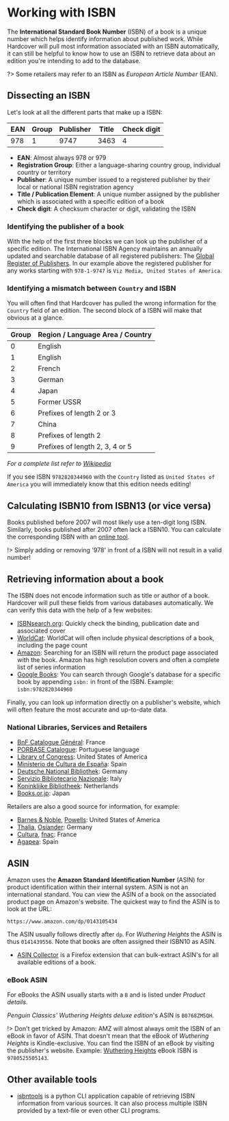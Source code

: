 # Working with ISBN

The **International Standard Book Number** (ISBN) of a book is a unique number
which helps identify information about published work. While Hardcover will
pull most information associated with an ISBN automatically, it can still be
helpful to know how to use an ISBN to retrieve data about an edition you're
intending to add to the database.

?> Some retailers may refer to an ISBN as *European Article Number* (EAN).

## Dissecting an ISBN

Let's look at all the different parts that make up a ISBN:

| EAN | Group | Publisher | Title | Check digit |
| --- | ----- | --------- | ----- | ----------- |
| 978 | 1     | 9747      | 3463  | 4           |

- **EAN**: Almost always 978 or 979
- **Registration Group**: Either a language-sharing country group, individual
country or territory
- **Publisher**: A unique number issued to a registered publisher by their local
or national ISBN registration agency
- **Title / Publication Element**: A unique number assigned by the publisher which is
associated with a specific edition of a book
- **Check digit**: A checksum character or digit, validating the ISBN

### Identifying the publisher of a book

With the help of the first three blocks we can look up the publisher of a
specific edition. The International ISBN Agency maintains an annually updated and searchable database of all registered publishers: The [Global Register of Publishers](https://grp.isbn-international.org/).
In our example above the registered publisher for any works starting with `978-1-9747` is `Viz Media, United States of America`.

### Identifying a mismatch between `Country` and ISBN

You will often find that Hardcover has pulled the wrong information for the
`Country` field of an edition. The second block of a ISBN will make that obvious
at a glance. 

| Group | Region / Language Area / Country     |
| ----- | ------------------------------------ |
| 0     | English                              |
| 1     | English                              |
| 2     | French                               |
| 3     | German                               |
| 4     | Japan                                |
| 5     | Former USSR                          |
| 6     | Prefixes of length 2 or 3            |
| 7     | China                                |
| 8     | Prefixes of length 2                 |
| 9     | Prefixes of length 2, 3, 4 or 5      |

*For a complete list refer to [Wikipedia](https://en.wikipedia.org/wiki/List_of_ISBN_registration_groups)*

If you see ISBN `9782820344960` with the `Country` listed as `United States of
America` you will immediately know that this edition needs editing!

## Calculating ISBN10 from ISBN13 (or vice versa)

Books published before 2007 will most likely use a ten-digit long ISBN. Similarly,
books published after 2007 often lack a ISBN10. You can calculate the
corresponding ISBN with an [online
tool](http://www.hahnlibrary.net/libraries/isbncalc.html).

!> Simply adding or removing '978' in front of a ISBN will not result in a valid number! 

## Retrieving information about a book

The ISBN does not encode information such as title or author of a book.
Hardcover will pull these fields from various databases automatically. We can
verify this data with the help of a few websites:

* [ISBNsearch.org](https://isbnsearch.org): Quickly check the binding,
publication date and associated cover
* [WorldCat](https://search.worldcat.org/): WorldCat will often include physical
descriptions of a book, including the page count
* [Amazon](https://amazon.com): Searching for an ISBN will return the product
page associated with the book. Amazon has high resolution covers and often a
complete list of series information
* [Google Books](https://books.google.com): You can search through Google's
database for a specific book by appending `isbn:` in front of the ISBN. Example:
`isbn:9782820344960`

Finally, you can look up information directly on a publisher's website, which
will often feature the most accurate and up-to-date data.

### National Libraries, Services and Retailers

* [BnF Catalogue Général](https://catalogue.bnf.fr): France
* [PORBASE Catalogue](https://urn.porbase.org): Portuguese language
* [Library of Congress](https://www.loc.gov/): United States of America
* [Ministerio de Cultura de España](https://www.cultura.gob.es/en/cultura/libro/isbn.html): Spain
* [Deutsche National Bibliothek](https://katalog.dnb.de/DE/home.html?v=plist):
Germany
* [Servizio Bibliotecario Nazionale](https://opac.sbn.it/): Italy
* [Koninklijke Bibliotheek](https://www.kb.nl/en/research-find): Netherlands
* [Books.or.jp](https://www.books.or.jp/): Japan

Retailers are also a good source for information, for example:

* [Barnes & Noble](https://www.barnesandnoble.com/), [Powells](https://www.powells.com/): United States of America
* [Thalia](https://www.thalia.de/), [Osiander](https://www.osiander.de/): Germany
* [Cultura](https://www.cultura.com/), [fnac](https://www.fnac.com): France
* [Agapea](https://www.agapea.com/): Spain

## ASIN

Amazon uses the **Amazon Standard Identification Number** (ASIN) for product
identification within their internal system. ASIN is not an international
standard. You can view the ASIN of a book on the associated product page on
Amazon's website. The quickest way to find the ASIN is to look at the URL:

`https://www.amazon.com/dp/0143105434`

The ASIN usually follows directly after `dp`. For *Wuthering Heights* the ASIN
is thus `0141439556`. Note that books are often assigned their ISBN10 as ASIN.

* [ASIN Collector](https://addons.mozilla.org/en-US/firefox/addon/asin-collector/) is a Firefox extension that can bulk-extract ASIN's for all available editions of a book.

### eBook ASIN

For eBooks the ASIN usually starts with a `B` and is listed under *Product
details*.

*Penguin Classics' Wuthering Heights deluxe edition*'s ASIN is `B0768ZM5QH`.

!> Don't get tricked by Amazon: AMZ will almost always omit the ISBN of an eBook
in favor of ASIN. That doesn't mean that the eBook of *Wuthering Heights* is
Kindle-exclusive. You can find the ISBN of an eBook by visiting the publisher's
website. Example: [Wuthering Heights](https://www.penguinrandomhouse.com/books/286389/wuthering-heights-by-emily-bronte/) eBook ISBN is `9780525505143`.

## Other available tools

* [isbntools](https://pypi.org/project/isbntools/) is a python CLI application
capable of retrieving ISBN information from various sources. It can also process
multiple ISBN provided by a text-file or even other CLI programs.
